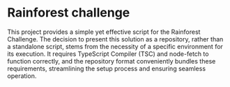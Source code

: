 # Rainforest challenge

This project provides a simple yet effective script for the Rainforest Challenge. 
The decision to present this solution as a repository, rather than a standalone script, stems from the necessity of a specific environment for its execution. 
It requires TypeScript Compiler (TSC) and node-fetch to function correctly, and the repository format conveniently bundles these requirements, streamlining the setup process and ensuring seamless operation.
